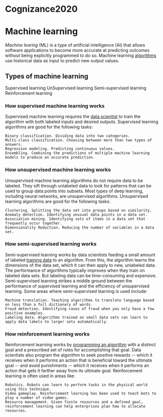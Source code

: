 # Cognizance2020
<!--Headings-->
# Machine learning
<!--italic-->
*Machine learing* (ML) is a type of artificial intelligence (AI) that allows software applications to become more accurate at predicting outcomes without being explicitly programmed to do so.
Machine learning [algorithms](https://whatis.techtarget.com/definition/algorithm?_ga=2.248874951.1944919196.1607359533-737445721.1607359533)
use historical data as input to predict new output values.

<!--Heading-->

## Types of machine learning
<!--UL-->
Supervised learning
    UnSupervised learning
    Semi-supervised learning
    Reinforcement learning
    </p>
<!--Heading-->

### How supervised machine learning works
Supervised machine learning requires the [data scientist](https://searchbusinessanalytics.techtarget.com/feature/Key-differences-of-a-data-scientist-vs-data-engineer?_ga=2.255814600.1944919196.1607359533-737445721.1607359533) to train the algorithm with both labeled inputs and desired outputs. Supervised learning algorithms are good for the following tasks:
<!--OL-->
    Binary classification. Dividing data into two categories.
    Multi-class classification. Choosing between more than two types of answers.
    Regression modeling. Predicting continuous values.
    Ensembling. Combining the predictions of multiple machine learning models to produce an accurate prediction.
</p>
<!--Heading-->

### How unsupervised machine learning works
Unsupervised machine learning algorithms do not require data to be labeled. They sift through unlabeled data to look for patterns that can be used to group data points into subsets. Most types of deep learning, including neural networks, are unsupervised algorithms. Unsupervised learning algorithms are good for the following tasks:
<!--OL-->
    Clustering. Splitting the data set into groups based on similarity.
    Anomaly detection. Identifying unusual data points in a data set.
    Association mining. Identifying sets of items in a data set that frequently occur together.
    Dimensionality Reduction. Reducing the number of variables in a data set.
</p>
<!--Heading-->

### How semi-supervised learning works
Semi-supervised learning works by data scientists feeding a small amount of labeled [training data](https://searchenterpriseai.techtarget.com/feature/Labeled-data-brings-machine-learning-applications-to-life) to an algorithm. From this, the algorithm learns the dimensions of the data set, which it can then apply to new, unlabeled data. The performance of algorithms typically improves when they train on labeled data sets. But labeling data can be time-consuming and expensive. Semi-supervised learning strikes a middle ground between the performance of supervised learning and the efficiency of unsupervised learning. Some areas where semi-supervised learning is used include:
<!--OL-->
    Machine translation. Teaching algorithms to translate language based on less than a full dictionary of words.
    Fraud detection. Identifying cases of fraud when you only have a few positive examples.
    Labeling data. Algorithms trained on small data sets can learn to apply data labels to larger sets automatically.
</p>
<!--Heading-->

### How reinforcement learning works
Reinforcement learning works by [programming an algorithm](https://searchenterpriseai.techtarget.com/feature/5-types-of-machine-learning-algorithms-you-should-know) with a distinct goal and a prescribed set of rules for accomplishing that goal. Data scientists also program the algorithm to seek positive rewards -- which it receives when it performs an action that is beneficial toward the ultimate goal -- and avoid punishments -- which it receives when it performs an action that gets it farther away from its ultimate goal. Reinforcement learning is often used in areas like:
<!--OL-->
    Robotics. Robots can learn to perform tasks in the physical world using this technique.
    Video gameplay. Reinforcement learning has been used to teach bots to play a number of video games.
    Resource management. Given finite resources and a defined goal, reinforcement learning can help enterprises plan how to allocate resources.
</p>

